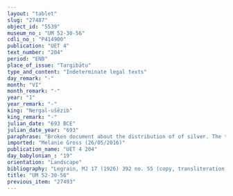 ```yaml
---
layout: "tablet"
slug: "27487"
object_id: "5539"
museum_no_: "UM 52-30-56"
cdli_no_: "P414900"
publication: "UET 4"
text_number: "204"
period: "ENB"
place_of_issue: "Targibātu"
type_and_content: "Indeterminate legal texts"
day_remark: "-"
month: "VI"
month_remark: "-"
year: "1"
year_remark: "-"
king: "Nergal-ušēzib"
king_remark: "-"
julian_date: "693 BCE"
julian_date_year: "693"
paraphrase: "Broken document about the distribution of of silver. The transaction takes place in the presence of (<em>ina u&scaron;uzzi</em>) of 9 witnesses and the scribe &Scaron;umāya.<br /> &nbsp;"
imported: "Melanie Gross (26/05/2016)"
publication_name: "UET 4 204"
day_babylonian_: "19"
orientation: "Landscape"
bibliography: "Legrain, MJ 17 (1926) 392 no. 55 (copy, transliteration, and translation of final line only); UET 1 263 (partical copy, transliteration and translation of final line only). Mentioned in Brinkman, OrNS 46: 317, no. 14 (on place and date). "
title: "UM 52-30-56"
previous_item: "27493"
---
```

